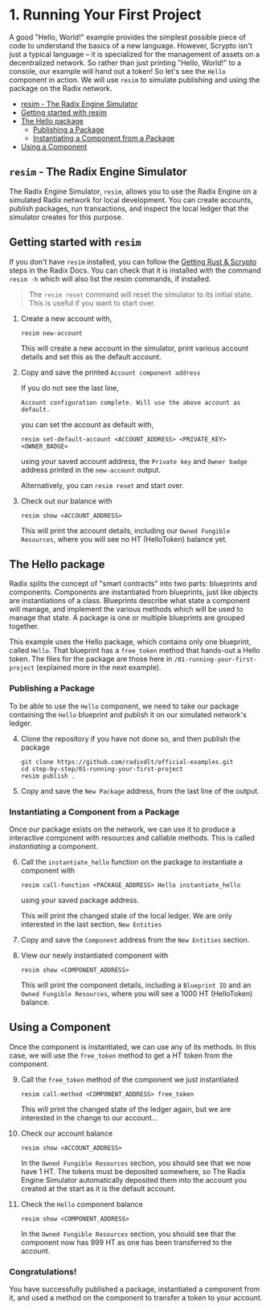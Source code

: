 # 1. Running Your First Project

A good "Hello, World!" example provides the simplest possible piece of code to
understand the basics of a new language. However, Scrypto isn't just a typical
language – it is specialized for the management of assets on a decentralized
network. So rather than just printing "Hello, World!" to a console, our example
will hand out a token! So let's see the `Hello` component in action. We will use
`resim` to simulate publishing and using the package on the Radix network.

- [resim - The Radix Engine Simulator](#resim---the-radix-engine-simulator)
- [Getting started with resim](#getting-started-with-resim)
- [The Hello package](#the-hello-package)
  - [Publishing a Package](#publishing-a-package)
  - [Instantiating a Component from a Package](#instantiating-a-component-from-a-package)
- [Using a Component](#using-a-component)

## `resim` - The Radix Engine Simulator

The Radix Engine Simulator, `resim`, allows you to use the Radix Engine on a
simulated Radix network for local development. You can create accounts, publish
packages, run transactions, and inspect the local ledger that the simulator
creates for this purpose.

## Getting started with `resim`

If you don't have `resim` installed, you can follow the
[Getting Rust & Scrypto](https://docs.radixdlt.com/docs/getting-rust-scrypto)
steps in the Radix Docs. You can check that it is installed with the command
`resim -h` which will also list the resim commands, if installed.

> The `resim reset` command will reset the simulator to its initial state. This
> is useful if you want to start over.

1. Create a new account with,

   ```
   resim new-account
   ```

   This will create a new account in the simulator, print various account
   details and set this as the default account.

2. Copy and save the printed `Account component address`

   If you do not see the last line,

   `Account configuration complete. Will use the above account as default.`

   you can set the account as default with,

   ```
   resim set-default-account <ACCOUNT_ADDRESS> <PRIVATE_KEY> <OWNER_BADGE>
   ```

   using your saved account address, the `Private key` and `Owner badge` address
   printed in the `new-account` output.

   Alternatively, you can `resim reset` and start over.

3. Check out our balance with

   ```
   resim show <ACCOUNT_ADDRESS>
   ```

   This will print the account details, including our
   `Owned Fungible Resources`, where you will see no HT (HelloToken) balance
   yet.

## The Hello package

Radix splits the concept of "smart contracts" into two parts: blueprints and
components. Components are instantiated from blueprints, just like objects are
instantiations of a class. Blueprints describe what state a component will
manage, and implement the various methods which will be used to manage that
state. A package is one or multiple blueprints are grouped together.

This example uses the Hello package, which contains only one blueprint, called
`Hello`. That blueprint has a `free_token` method that hands-out a Hello token.
The files for the package are those here in `/01-running-your-first-project`
(explained more in the next example).

### Publishing a Package

To be able to use the `Hello` component, we need to take our package containing
the `Hello` blueprint and publish it on our simulated network's ledger.

4. Clone the repository if you have not done so, and then publish the package

   ```
   git clone https://github.com/radixdlt/official-examples.git
   cd step-by-step/01-running-your-first-project
   resim publish .
   ```

5. Copy and save the `New Package` address, from the last line of the output.

### Instantiating a Component from a Package

Once our package exists on the network, we can use it to produce a interactive
component with resources and callable methods. This is called _instantiating_ a
component.

6. Call the `instantiate_hello` function on the package to instantiate a
   component with

   ```
   resim call-function <PACKAGE_ADDRESS> Hello instantiate_hello
   ```

   using your saved package address.

   This will print the changed state of the local ledger. We are only interested
   in the last section, `New Entities`

7. Copy and save the `Component` address from the `New Entities` section.

8. View our newly instantiated component with

   ```
   resim show <COMPONENT_ADDRESS>
   ```

   This will print the component details, including a `Blueprint ID` and an
   `Owned Fungible Resources`, where you will see a 1000 HT (HelloToken)
   balance.

## Using a Component

Once the component is instantiated, we can use any of its methods. In this case,
we will use the `free_token` method to get a HT token from the component.

9. Call the `free_token` method of the component we just instantiated

   ```
   resim call-method <COMPONENT_ADDRESS> free_token
   ```

   This will print the changed state of the ledger again, but we are interested
   in the change to our account...

10. Check our account balance

    ```
    resim show <ACCOUNT_ADDRESS>
    ```

    In the `Owned Fungible Resources` section, you should see that we now have 1
    HT. The tokens must be deposited somewhere, so The Radix Engine Simulator
    automatically deposited them into the account you created at the start as it
    is the default account.

11. Check the `Hello` component balance

    ```
    resim show <COMPONENT_ADDRESS>
    ```

    In the `Owned Fungible Resources` section, you should see that the component
    now has 999 HT as one has been transferred to the account.

### Congratulations!

You have successfully published a package, instantiated a component from it, and
used a method on the component to transfer a token to your account.
